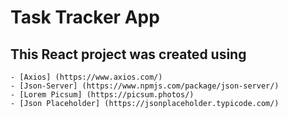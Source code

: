 # Task Tracker App

## This React project was created using

    - [Axios] (https://www.axios.com/)
    - [Json-Server] (https://www.npmjs.com/package/json-server/)
    - [Lorem Picsum] (https://picsum.photos/)
    - [Json Placeholder] (https://jsonplaceholder.typicode.com/)
